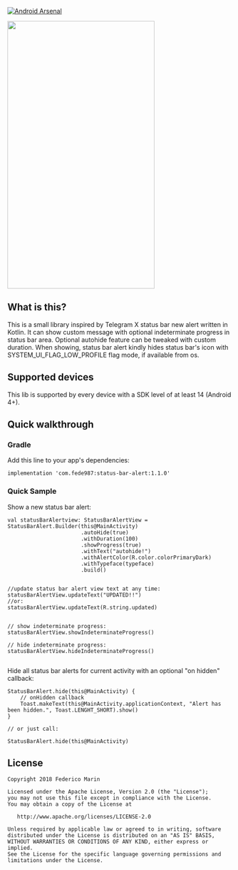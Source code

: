 
[![Android Arsenal]( https://img.shields.io/badge/Android%20Arsenal-Status%20Bar%20Alert-green.svg?style=flat )]( https://android-arsenal.com/details/1/7037 )


<img src="https://github.com/fede87/StatusBarAlert/raw/master/status_bar_alert_demo.gif" width="330" height="600" />

## What is this?

This is a small library inspired by Telegram X status bar new alert written in Kotlin.
It can show custom message with optional indeterminate progress in status bar area.
Optional autohide feature can be tweaked with custom duration.
When showing, status bar alert kindly hides status bar's icon with SYSTEM_UI_FLAG_LOW_PROFILE flag mode, if available from os.

## Supported devices

This lib is supported by every device with a SDK level of at least 14 (Android 4+).


## Quick walkthrough

### Gradle


Add this line to your app's dependencies:

```
implementation 'com.fede987:status-bar-alert:1.1.0'
```

### Quick Sample

Show a new status bar alert:

```
val statusBarAlertview: StatusBarAlertView = StatusBarAlert.Builder(this@MainActivity)
                       .autoHide(true)
                       .withDuration(100)
                       .showProgress(true)
                       .withText("autohide!")
                       .withAlertColor(R.color.colorPrimaryDark)
                       .withTypeface(typeface)
                       .build()
                       
                       
//update status bar alert view text at any time:
statusBarAlertView.updateText("UPDATED!!")
//or:
statusBarAlertView.updateText(R.string.updated)
 
 
// show indeterminate progress:
statusBarAlertView.showIndeterminateProgress()
 
// hide indeterminate progress:
statusBarAlertView.hideIndeterminateProgress()
 
```

Hide all status bar alerts for current activity with an optional "on hidden" callback:

```
StatusBarAlert.hide(this@MainActivity) {
    // onHidden callback
    Toast.makeText(this@MainActivity.applicationContext, "Alert has been hidden.", Toast.LENGHT_SHORT).show()
}

// or just call:

StatusBarAlert.hide(this@MainActivity)

```

## License

    Copyright 2018 Federico Marin

    Licensed under the Apache License, Version 2.0 (the "License");
    you may not use this file except in compliance with the License.
    You may obtain a copy of the License at

       http://www.apache.org/licenses/LICENSE-2.0

    Unless required by applicable law or agreed to in writing, software
    distributed under the License is distributed on an "AS IS" BASIS,
    WITHOUT WARRANTIES OR CONDITIONS OF ANY KIND, either express or implied.
    See the License for the specific language governing permissions and
    limitations under the License.



 
